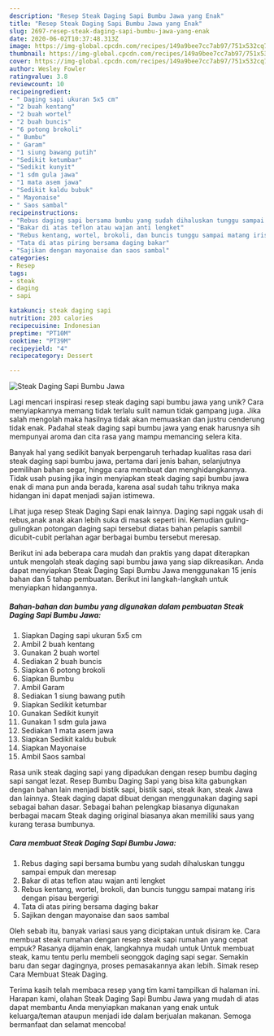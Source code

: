 ```yaml
---
description: "Resep Steak Daging Sapi Bumbu Jawa yang Enak"
title: "Resep Steak Daging Sapi Bumbu Jawa yang Enak"
slug: 2697-resep-steak-daging-sapi-bumbu-jawa-yang-enak
date: 2020-06-02T10:37:48.313Z
image: https://img-global.cpcdn.com/recipes/149a9bee7cc7ab97/751x532cq70/steak-daging-sapi-bumbu-jawa-foto-resep-utama.jpg
thumbnail: https://img-global.cpcdn.com/recipes/149a9bee7cc7ab97/751x532cq70/steak-daging-sapi-bumbu-jawa-foto-resep-utama.jpg
cover: https://img-global.cpcdn.com/recipes/149a9bee7cc7ab97/751x532cq70/steak-daging-sapi-bumbu-jawa-foto-resep-utama.jpg
author: Wesley Fowler
ratingvalue: 3.8
reviewcount: 10
recipeingredient:
- " Daging sapi ukuran 5x5 cm"
- "2 buah kentang"
- "2 buah wortel"
- "2 buah buncis"
- "6 potong brokoli"
- " Bumbu"
- " Garam"
- "1 siung bawang putih"
- "Sedikit ketumbar"
- "Sedikit kunyit"
- "1 sdm gula jawa"
- "1 mata asem jawa"
- "Sedikit kaldu bubuk"
- " Mayonaise"
- " Saos sambal"
recipeinstructions:
- "Rebus daging sapi bersama bumbu yang sudah dihaluskan tunggu sampai empuk dan meresap"
- "Bakar di atas teflon atau wajan anti lengket"
- "Rebus kentang, wortel, brokoli, dan buncis tunggu sampai matang iris dengan pisau bergerigi"
- "Tata di atas piring bersama daging bakar"
- "Sajikan dengan mayonaise dan saos sambal"
categories:
- Resep
tags:
- steak
- daging
- sapi

katakunci: steak daging sapi 
nutrition: 203 calories
recipecuisine: Indonesian
preptime: "PT10M"
cooktime: "PT39M"
recipeyield: "4"
recipecategory: Dessert

---
```



![Steak Daging Sapi Bumbu Jawa](https://img-global.cpcdn.com/recipes/149a9bee7cc7ab97/751x532cq70/steak-daging-sapi-bumbu-jawa-foto-resep-utama.jpg)

Lagi mencari inspirasi resep steak daging sapi bumbu jawa yang unik? Cara menyiapkannya memang tidak terlalu sulit namun tidak gampang juga. Jika salah mengolah maka hasilnya tidak akan memuaskan dan justru cenderung tidak enak. Padahal steak daging sapi bumbu jawa yang enak harusnya sih mempunyai aroma dan cita rasa yang mampu memancing selera kita.

Banyak hal yang sedikit banyak berpengaruh terhadap kualitas rasa dari steak daging sapi bumbu jawa, pertama dari jenis bahan, selanjutnya pemilihan bahan segar, hingga cara membuat dan menghidangkannya. Tidak usah pusing jika ingin menyiapkan steak daging sapi bumbu jawa enak di mana pun anda berada, karena asal sudah tahu triknya maka hidangan ini dapat menjadi sajian istimewa.

Lihat juga resep Steak Daging Sapi enak lainnya. Daging sapi nggak usah di rebus,anak anak akan lebih suka di masak seperti ini. Kemudian guling-gulingkan potongan daging sapi tersebut diatas bahan pelapis sambil dicubit-cubit perlahan agar berbagai bumbu tersebut meresap.


Berikut ini ada beberapa cara mudah dan praktis yang dapat diterapkan untuk mengolah steak daging sapi bumbu jawa yang siap dikreasikan. Anda dapat menyiapkan Steak Daging Sapi Bumbu Jawa menggunakan 15 jenis bahan dan 5 tahap pembuatan. Berikut ini langkah-langkah untuk menyiapkan hidangannya.

<!--inarticleads1-->

##### Bahan-bahan dan bumbu yang digunakan dalam pembuatan Steak Daging Sapi Bumbu Jawa:

1. Siapkan  Daging sapi ukuran 5x5 cm
1. Ambil 2 buah kentang
1. Gunakan 2 buah wortel
1. Sediakan 2 buah buncis
1. Siapkan 6 potong brokoli
1. Siapkan  Bumbu
1. Ambil  Garam
1. Sediakan 1 siung bawang putih
1. Siapkan Sedikit ketumbar
1. Gunakan Sedikit kunyit
1. Gunakan 1 sdm gula jawa
1. Sediakan 1 mata asem jawa
1. Siapkan Sedikit kaldu bubuk
1. Siapkan  Mayonaise
1. Ambil  Saos sambal


Rasa unik steak daging sapi yang dipadukan dengan resep bumbu daging sapi sangat lezat. Resep Bumbu Daging Sapi yang bisa kita gabungkan dengan bahan lain menjadi bistik sapi, bistik sapi, steak ikan, steak Jawa dan lainnya. Steak daging dapat dibuat dengan menggunakan daging sapi sebagai bahan dasar. Sebagai bahan pelengkap biasanya digunakan berbagai macam Steak daging original biasanya akan memiliki saus yang kurang terasa bumbunya. 

<!--inarticleads2-->

##### Cara membuat Steak Daging Sapi Bumbu Jawa:

1. Rebus daging sapi bersama bumbu yang sudah dihaluskan tunggu sampai empuk dan meresap
1. Bakar di atas teflon atau wajan anti lengket
1. Rebus kentang, wortel, brokoli, dan buncis tunggu sampai matang iris dengan pisau bergerigi
1. Tata di atas piring bersama daging bakar
1. Sajikan dengan mayonaise dan saos sambal


Oleh sebab itu, banyak variasi saus yang diciptakan untuk disiram ke. Cara membuat steak rumahan dengan resep steak sapi rumahan yang cepat empuk? Rasanya dijamin enak, langkahnya mudah untuk Untuk membuat steak, kamu tentu perlu membeli seonggok daging sapi segar. Semakin baru dan segar dagingnya, proses pemasakannya akan lebih. Simak resep Cara Membuat Steak Daging. 

Terima kasih telah membaca resep yang tim kami tampilkan di halaman ini. Harapan kami, olahan Steak Daging Sapi Bumbu Jawa yang mudah di atas dapat membantu Anda menyiapkan makanan yang enak untuk keluarga/teman ataupun menjadi ide dalam berjualan makanan. Semoga bermanfaat dan selamat mencoba!
